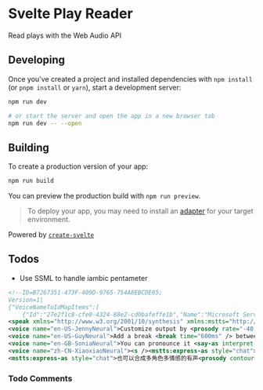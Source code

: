 # Svelte Play Reader

Read plays with the Web Audio API

## Developing

Once you've created a project and installed dependencies with `npm install` (or `pnpm install` or `yarn`), start a development server:

```bash
npm run dev

# or start the server and open the app in a new browser tab
npm run dev -- --open
```

## Building

To create a production version of your app:

```bash
npm run build
```

You can preview the production build with `npm run preview`.

> To deploy your app, you may need to install an [adapter](https://kit.svelte.dev/docs/adapters) for your target environment.

Powered by [`create-svelte`](https://github.com/sveltejs/kit/tree/master/packages/create-svelte)

## Todos

- Use SSML to handle iambic pentameter

```xml
<!--ID=B7267351-473F-409D-9765-754A8EBCDE05;
Version=1|
{"VoiceNameToIdMapItems":[
	{"Id":"27e2f1c8-cfe0-4324-88e2-cd0bafeffe1b","Name":"Microsoft Server Speech Text to Speech Voice (en-US, AriaNeural)","ShortName":"en-US-AriaNeural","Locale":"en-US","VoiceType":"StandardVoice"},{"Id":"e5e4f59b-65c6-42b2-a6e3-5985d1a1ea07","Name":"Microsoft Server Speech Text to Speech Voice (en-US, JennyNeural)","ShortName":"en-US-JennyNeural","Locale":"en-US","VoiceType":"StandardVoice"},{"Id":"e0638b39-fbd2-4497-a482-e2f65759412a","Name":"Microsoft Server Speech Text to Speech Voice (en-US, GuyNeural)","ShortName":"en-US-GuyNeural","Locale":"en-US","VoiceType":"StandardVoice"},{"Id":"4b1dc409-f234-45cf-bda5-852fa95d0e5f","Name":"Microsoft Server Speech Text to Speech Voice (en-GB, SoniaNeural)","ShortName":"en-GB-SoniaNeural","Locale":"en-GB","VoiceType":"StandardVoice"},{"Id":"5f55541d-c844-4e04-a7f8-1723ffbea4a9","Name":"Microsoft Server Speech Text to Speech Voice (zh-CN, XiaoxiaoNeural)","ShortName":"zh-CN-XiaoxiaoNeural","Locale":"zh-CN","VoiceType":"StandardVoice"},{"Id":"26014551-90d7-4f55-a622-779b8263e006","Name":"Microsoft Server Speech Text to Speech Voice (zh-CN, YunyeNeural)","ShortName":"zh-CN-YunyeNeural","Locale":"zh-CN","VoiceType":"StandardVoice"},{"Id":"1011ca97-3e33-4e7c-8dda-a22dc244bafc","Name":"Microsoft Server Speech Text to Speech Voice (zh-CN, YunxiNeural)","ShortName":"zh-CN-YunxiNeural","Locale":"zh-CN","VoiceType":"StandardVoice"}]}-->
<speak xmlns="http://www.w3.org/2001/10/synthesis" xmlns:mstts="http://www.w3.org/2001/mstts" xmlns:emo="http://www.w3.org/2009/10/emotionml" version="1.0" xml:lang="en-US"><voice name="en-US-AriaNeural"><mstts:express-as style="Cheerful">"That’s remarkable! You’re a genius!"</mstts:express-as>Mom said to her son.</voice>
<voice name="en-US-JennyNeural">Customize output by <prosody rate="-40.00%"> slowing-down the speed rate.</prosody></voice>
<voice name="en-US-GuyNeural">Add a break <break time="600ms" /> between words.</voice>
<voice name="en-GB-SoniaNeural">You can pronounce it <say-as interpret-as="spell">ASAP </say-as>or <sub alias="as soon as possible">ASAP</sub>.</voice>
<voice name="zh-CN-XiaoxiaoNeural"><s /><mstts:express-as style="chat">可以通过停顿里的高级功能“No break”，解决<phoneme alphabet="sapi" ph="fen 1 ci 2">分词</phoneme>引起的多余停顿问题。</mstts:express-as><s />
<mstts:express-as style="chat">也可以合成多角色多情感的有声<prosody contour="(49%, -40%)">书</prosody>，例如：</mstts:express-as></voice><voice name="zh-CN-YunyeNeural">黛玉冷笑道：</voice><voice name="zh-CN-XiaoxiaoNeural"><s /><mstts:express-as style="disgruntled">“我说呢，亏了绊住，不然，早就飞了来了。”</mstts:express-as><s /> </voice><voice name="zh-CN-YunyeNeural">宝玉道：</voice><voice name="zh-CN-YunxiNeural">“只许和你玩，替你解闷。不过偶然到他那里，就说这些闲话。”</voice><voice name="zh-CN-XiaoxiaoNeural"><mstts:express-as style="angry">”好没意思的话！去不去，关我什么事儿？又没叫你替我解闷儿，还许你<mstts:ttsbreak strength="none" />从此<prosody contour="(24%, +49%) (59%, -2%)">不</prosody><prosody rate="-15.00%" contour="(24%, +49%) (59%, -2%)">理</prosody><prosody contour="(24%, +49%) (59%, -2%)">我呢</prosody>！”</mstts:express-as></voice><voice name="zh-CN-YunyeNeural"><s />说着，便赌气回房去了。</voice></speak>
```

### Todo Comments


